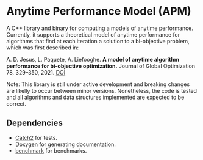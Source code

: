 # Anytime Performance Model (APM)

A C++ library and binary for computing a models of anytime
performance. Currently, it supports a theoretical model of anytime
performance for algorithms that find at each iteration a solution to a
bi-objective problem, which was first described in:

A. D. Jesus, L. Paquete, A. Liefooghe. **A model of anytime algorithm performance
for bi-objective optimization.** Journal of Global Optimization 78, 329–350,
2021. [DOI](https://doi.org/10.1007/s10898-020-00909-9)

Note: This library is still under active development and breaking
changes are likelly to occur between minor versions. Nonetheless, the
code is tested and all algorithms and data structures implemented are
expected to be correct.

## Dependencies

- [Catch2](https://github.com/catchorg/Catch2) for tests.
- [Doxygen](https://www.doxygen.nl/index.html) for generating documentation.
- [benchmark](https://github.com/google/benchmark) for benchmarks.
